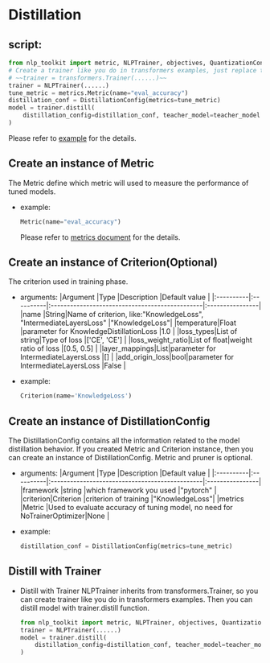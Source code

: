 # Distillation
## script:
```python
from nlp_toolkit import metric, NLPTrainer, objectives, QuantizationConfig, Criterion
# Create a trainer like you do in transformers examples, just replace transformers.Trainer with NLPTrainer
# ~~trainer = transformers.Trainer(......)~~
trainer = NLPTrainer(......)
tune_metric = metrics.Metric(name="eval_accuracy")
distillation_conf = DistillationConfig(metrics=tune_metric)
model = trainer.distill(
    distillation_config=distillation_conf, teacher_model=teacher_model
)
```

Please refer to [example](../examples/optimize/pytorch/huggingface/text-classification/distillation/run_glue.py) for the details.

## Create an instance of Metric
The Metric define which metric will used to measure the performance of tuned models.
- example:
    ```python
    Metric(name="eval_accuracy")
    ```

    Please refer to [metrics document](metrics.md) for the details.

## Create an instance of Criterion(Optional)
The criterion used in training phase.

- arguments:
    |Argument   |Type       |Description                                        |Default value    |
    |:----------|:----------|:-----------------------------------------------|:----------------|
    |name       |String|Name of criterion, like:"KnowledgeLoss", "IntermediateLayersLoss"  |"KnowledgeLoss"|
    |temperature|Float |parameter for KnowledgeDistillationLoss               |1.0             |
    |loss_types|List of string|Type of loss                               |['CE', 'CE']        |
    |loss_weight_ratio|List of float|weight ratio of loss                 |[0.5, 0.5]     |
    |layer_mappings|List|parameter for IntermediateLayersLoss             |[] |
    |add_origin_loss|bool|parameter for IntermediateLayersLoss            |False |

- example:
    ```python
    Criterion(name='KnowledgeLoss')
    ```

## Create an instance of DistillationConfig
The DistillationConfig contains all the information related to the model distillation behavior. If you created Metric and Criterion instance, then you can create an instance of DistillationConfig. Metric and pruner is optional.

- arguments:
    |Argument   |Type       |Description                                        |Default value    |
    |:----------|:----------|:-----------------------------------------------|:----------------|
    |framework  |string     |which framework you used                        |"pytorch"        |
    |criterion|Criterion |criterion of training                              |"KnowledgeLoss"|
    |metrics    |Metric    |Used to evaluate accuracy of tuning model, no need for NoTrainerOptimizer|None    |

- example:
    ```python
    distillation_conf = DistillationConfig(metrics=tune_metric)
    ```

## Distill with Trainer
- Distill with Trainer
    NLPTrainer inherits from transformers.Trainer, so you can create trainer like you do in transformers examples. Then you can distill model with trainer.distill function.
    ```python
    from nlp_toolkit import metric, NLPTrainer, objectives, QuantizationConfig,
    trainer = NLPTrainer(......)
    model = trainer.distill(
        distillation_config=distillation_conf, teacher_model=teacher_model
    )
    ```